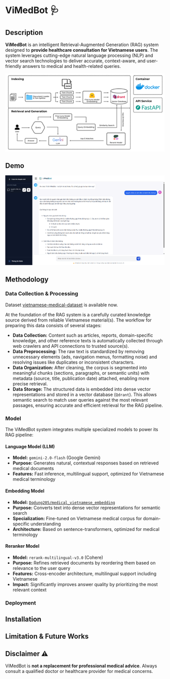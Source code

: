 # ViMedBot 🩺

## Description
**ViMedBot** is an intelligent Retrieval-Augmented Generation (RAG) system designed to **provide healthcare consultation for Vietnamese users**. The system leverages cutting-edge natural language processing (NLP) and vector search technologies to deliver accurate, context-aware, and user-friendly answers to medical and health-related queries.

![ViMedBot Pipeline](assets/ViMedBot_pipeline.png)

## Demo
![ViMedBot Demo](assets/ViMedBot_demo.png)

## Methodology
### Data Collection & Processing
Dataset [vietnamese-medical-dataset](https://huggingface.co/datasets/mtue29/vietnamese-medical-dataset) is available now. 

At the foundation of the RAG system is a carefully curated knowledge source derived from reliable Vietnamese material(s). The workflow for preparing this data consists of several stages:
- **Data Collection:** Content such as articles, reports, domain-specific knowledge, and other reference texts is automatically collected through web crawlers and API connections to trusted source(s).
- **Data Preprocessing:** The raw text is standardized by removing unnecessary elements (ads, navigation menus, formatting noise) and resolving issues like duplicates or inconsistent characters.
- **Data Organization:** After cleaning, the corpus is segmented into meaningful chunks (sections, paragraphs, or semantic units) with metadata (source, title, publication date) attached, enabling more precise retrieval.
- **Data Storage:** The structured data is embedded into dense vector representations and stored in a vector database (`Qdrant`). This allows semantic search to match user queries against the most relevant passages, ensuring accurate and efficient retrieval for the RAG pipeline.

### Model
The ViMedBot system integrates multiple specialized models to power its RAG pipeline:

#### Language Model (LLM)
- **Model:** `gemini-2.0-flash` (Google Gemini)
- **Purpose:** Generates natural, contextual responses based on retrieved medical documents
- **Features:** Fast inference, multilingual support, optimized for Vietnamese medical terminology

#### Embedding Model
- **Model:** [`Dqdung205/medical_vietnamese_embedding`](https://huggingface.co/Dqdung205/medical_vietnamese_embedding)
- **Purpose:** Converts text into dense vector representations for semantic search
- **Specialization:** Fine-tuned on Vietnamese medical corpus for domain-specific understanding
- **Architecture:** Based on sentence-transformers, optimized for medical terminology

#### Reranker Model
- **Model:** `rerank-multilingual-v3.0` (Cohere)
- **Purpose:** Refines retrieved documents by reordering them based on relevance to the user query
- **Features:** Cross-encoder architecture, multilingual support including Vietnamese
- **Impact:** Significantly improves answer quality by prioritizing the most relevant context

### Deployment


## Installation


## Limitation & Future Works


## Disclaimer ⚠️
ViMedBot is **not a replacement for professional medical advice**. Always consult a qualified doctor or healthcare provider for medical concerns.